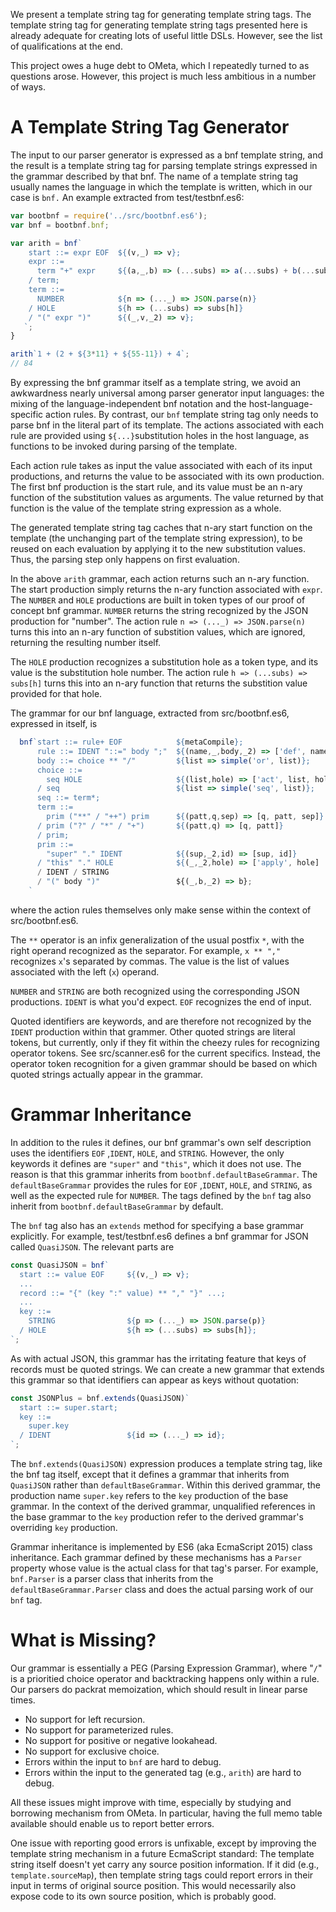 We present a template string tag for generating template string tags. The template string tag for generating template string tags presented here is already adequate for creating lots of useful little DSLs. However, see the list of qualifications at the end.

This project owes a huge debt to OMeta, which I repeatedly turned to as questions arose. However, this project is much less ambitious in a number of ways.

# A Template String Tag Generator

The input to our parser generator is expressed as a bnf template string, and the result is a template string tag for parsing template strings expressed in the grammar described by that bnf. The name of a template string tag usually names the language in which the template is written, which in our case is ```bnf.``` An example extracted from test/testbnf.es6:

```javascript
var bootbnf = require('../src/bootbnf.es6');
var bnf = bootbnf.bnf;

var arith = bnf`
    start ::= expr EOF  ${(v,_) => v};
    expr ::=
      term "+" expr     ${(a,_,b) => (...subs) => a(...subs) + b(...subs)}
    / term;
    term ::=
      NUMBER            ${n => (..._) => JSON.parse(n)}
    / HOLE              ${h => (...subs) => subs[h]}
    / "(" expr ")"      ${(_,v,_2) => v};
   `;
}

arith`1 + (2 + ${3*11} + ${55-11}) + 4`;
// 84

```

By expressing the bnf grammar itself as a template string, we avoid an awkwardness nearly universal among parser generator input languages: the mixing of the language-independent bnf notation and the host-language-specific action rules. By contrast, our ```bnf``` template string tag only needs to parse bnf in the literal part of its template. The actions associated with each rule are provided using  ```${...}```substitution holes in the host language, as functions to be invoked during parsing of the template.

Each action rule takes as input the value associated with each of its input productions, and returns the value to be associated with its own production. The first bnf production is the start rule, and its value must be an n-ary function of the substitution values as arguments. The value returned by that function is the value of the template string expression as a whole.

The generated template string tag caches that n-ary start function on the template (the unchanging part of the template string expression), to be reused on each evaluation by applying it to the new substitution values. Thus, the parsing step only happens on first evaluation.

In the above ```arith``` grammar, each action returns such an n-ary function. The start production simply returns the n-ary function associated with ```expr```. The ```NUMBER``` and ```HOLE``` productions are built in token types of our proof of concept bnf grammar. ```NUMBER``` returns the string recognized by the JSON production for "number". The action rule ```n => (..._) => JSON.parse(n)``` turns this into an n-ary function of substition values, which are ignored, returning the resulting number itself.

The ```HOLE``` production recognizes a substitution hole as a token type, and its value is the substitution hole number. The action rule ```h => (...subs) => subs[h]``` turns this into an n-ary function that returns the substition value provided for that hole.

The grammar for our bnf language, extracted from src/bootbnf.es6, expressed in itself, is

```javascript
  bnf`start ::= rule+ EOF            ${metaCompile};
      rule ::= IDENT "::=" body ";"  ${(name,_,body,_2) => ['def', name, body]};
      body ::= choice ** "/"         ${list => simple('or', list)};
      choice ::=
        seq HOLE                     ${(list,hole) => ['act', list, hole]}
      / seq                          ${list => simple('seq', list)};
      seq ::= term*;
      term ::=
        prim ("**" / "++") prim      ${(patt,q,sep) => [q, patt, sep]}
      / prim ("?" / "*" / "+")       ${(patt,q) => [q, patt]}
      / prim;
      prim ::=
        "super" "." IDENT            ${(sup,_2,id) => [sup, id]}
      / "this" "." HOLE              ${(_,_2,hole) => ['apply', hole]
      / IDENT / STRING
      / "(" body ")"                 ${(_,b,_2) => b};
    `
```

where the action rules themselves only make sense within the context of src/bootbnf.es6.

The ```**``` operator is an infix generalization of the usual postfix ```*```, with the right operand recognized as the separator. For example, ```x ** ","``` recognizes ```x```'s separated by commas. The value is the list of values associated with the left (```x```) operand.

```NUMBER``` and ```STRING``` are both recognized using the corresponding JSON productions. ```IDENT``` is what you'd expect. ```EOF``` recognizes the end of input.

Quoted identifiers are keywords, and are therefore not recognized by the ```IDENT``` production within that grammer. Other quoted strings are literal tokens, but currently, only if they fit within the cheezy rules for recognizing operator tokens. See src/scanner.es6 for the current specifics. Instead, the operator token recognition for a given grammar should be based on which quoted strings actually appear in the grammar.

# Grammar Inheritance

In addition to the rules it defines, our bnf grammar's own self description uses the identifiers ```EOF``` ,```IDENT```,  ```HOLE```, and ```STRING```. However, the only keywords it defines are ```"super"``` and ```"this"```, which it does not use. The reason is that this grammar inherits from ```bootbnf.defaultBaseGrammar```. The ```defaultBaseGrammar``` provides the rules for ```EOF``` ,```IDENT```,  ```HOLE```, and ```STRING```, as well as the expected rule for ```NUMBER```. The tags defined by the ```bnf``` tag also inherit from ```bootbnf.defaultBaseGrammar``` by default.

The ```bnf``` tag also has an ```extends``` method for specifying a base grammar explicitly. For example, test/testbnf.es6 defines a bnf grammar for JSON called ```QuasiJSON```. The relevant parts are

```javascript
const QuasiJSON = bnf`
  start ::= value EOF     ${(v,_) => v};
  ...
  record ::= "{" (key ":" value) ** "," "}" ...;
  ...
  key ::= 
    STRING                ${p => (..._) => JSON.parse(p)}
  / HOLE                  ${h => (...subs) => subs[h]};
`;

```

As with actual JSON, this grammar has the irritating feature that keys of records must be quoted strings. We can create a new grammar that extends this grammar so that identifiers can appear as keys without quotation:

```javascript
const JSONPlus = bnf.extends(QuasiJSON)`
  start ::= super.start;
  key ::=
    super.key
  / IDENT                 ${id => (..._) => id};
`;
```

The ```bnf.extends(QuasiJSON)``` expression produces a template string tag, like the bnf tag itself, except that it defines a grammar that inherits from ```QuasiJSON``` rather than ```defaultBaseGrammar```. Within this derived grammar, the production name ```super.key``` refers to the ```key``` production of the base grammar. In the context of the derived grammar, unqualified references in the base grammar to the ```key``` production refer to the derived grammar's overriding ```key``` production.

Grammar inheritance is implemented by ES6 (aka EcmaScript 2015) class inheritance. Each grammar defined by these mechanisms has a ```Parser``` property whose value is the actual class for that tag's parser. For example, ```bnf.Parser``` is a parser class that inherits from the ```defaultBaseGrammar.Parser``` class and does the actual parsing work of our ```bnf``` tag.

# What is Missing?

Our grammar is essentially a PEG (Parsing Expression Grammar), where "```/```" is a prioritied choice operator and backtracking happens only within a rule. Our parsers do packrat memoization, which should result in linear parse times.

  * No support for left recursion.
  * No support for parameterized rules.
  * No support for positive or negative lookahead.
  * No support for exclusive choice.
  * Errors within the input to ```bnf``` are hard to debug.
  * Errors within the input to the generated tag (e.g., ```arith```) are hard to debug.

All these issues might improve with time, especially by studying and borrowing mechanism from OMeta. In particular, having the full memo table available should enable us to report better errors.

One issue with reporting good errors is unfixable, except by improving the template string mechanism in a future EcmaScript standard: The template string itself doesn't yet carry any source position information. If it did (e.g., ```template.sourceMap```), then template string tags could report errors in their input in terms of original source position. This would necessarily also expose code to its own source position, which is probably good.
